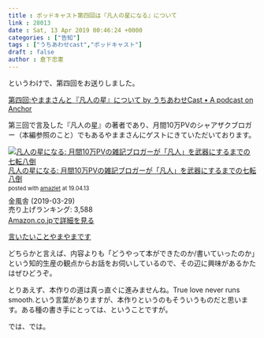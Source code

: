```yaml
---
title : ポッドキャスト第四回は『凡人の星になる』について
link : 28013
date : Sat, 13 Apr 2019 00:46:24 +0000
categories : ["告知"]
tags : ["うちあわせcast","ポッドキャスト"]
draft : false
author : 倉下忠憲
---
```


というわけで、第四回をお送りしました。

<a href="https://anchor.fm/rashita/episodes/ep-e3nggj">第四回:やままさんと『凡人の星』について by うちあわせCast • A podcast on Anchor</a>

第三回で言及した『凡人の星』の著者であり、月間10万PVのシャアザクブロガー（本編参照のこと）でもあるやままさんにゲストにきていただいております。

<div class="amazlet-box" style="margin-bottom:0px;"><div class="amazlet-image" style="float:left;margin:0px 12px 1px 0px;"><a href="http://www.amazon.co.jp/exec/obidos/ASIN/B07PVNCW99/rashita1000-22/ref=nosim/" name="amazletlink" target="_blank"><img src="https://images-fe.ssl-images-amazon.com/images/I/41DWd67x2HL._SL160_.jpg" alt="凡人の星になる: 月間10万PVの雑記ブロガーが「凡人」を武器にするまでの七転八倒" style="border: none;" /></a></div><div class="amazlet-info" style="line-height:120%; margin-bottom: 10px"><div class="amazlet-name" style="margin-bottom:10px;line-height:120%"><a href="http://www.amazon.co.jp/exec/obidos/ASIN/B07PVNCW99/rashita1000-22/ref=nosim/" name="amazletlink" target="_blank">凡人の星になる: 月間10万PVの雑記ブロガーが「凡人」を武器にするまでの七転八倒</a><div class="amazlet-powered-date" style="font-size:80%;margin-top:5px;line-height:120%">posted with <a href="http://www.amazlet.com/" title="amazlet" target="_blank">amazlet</a> at 19.04.13</div></div><div class="amazlet-detail">金風舎 (2019-03-29)<br />売り上げランキング: 3,588<br /></div><div class="amazlet-sub-info" style="float: left;"><div class="amazlet-link" style="margin-top: 5px"><a href="http://www.amazon.co.jp/exec/obidos/ASIN/B07PVNCW99/rashita1000-22/ref=nosim/" name="amazletlink" target="_blank">Amazon.co.jpで詳細を見る</a></div></div></div><div class="amazlet-footer" style="clear: left"></div></div>

<a href="https://yamama48.hatenablog.com/">言いたいことやまやまです</a>

どちらかと言えば、内容よりも「どうやって本ができたのか/書いていったのか」という知的生産の観点からお話をお伺いしているので、その辺に興味があるかたはぜひどうぞ。

とりあえず、本作りの道は真っ直ぐに進みませんね。True love never runs smooth.という言葉がありますが、本作りというのもそういうものだと思います。ある種の書き手にとっては、ということですが。

では、では。
